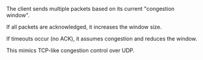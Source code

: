 The client sends multiple packets based on its current "congestion window".

If all packets are acknowledged, it increases the window size.

If timeouts occur (no ACK), it assumes congestion and reduces the window.

This mimics TCP-like congestion control over UDP.
